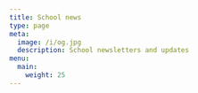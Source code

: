 ```yaml
---
title: School news
type: page
meta:
  image: /i/og.jpg
  description: School newsletters and updates
menu:
  main:
    weight: 25
---
```

